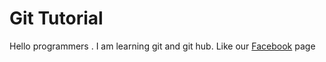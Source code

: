 # Git Tutorial

Hello programmers . I am learning git and git hub.
Like our [Facebook](https://www.facebook.com/stacklearner) page
